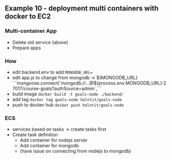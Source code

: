 ## Example 10 - deployment multi containers with docker to EC2

### Multi-container App
- Delete old service (above)
- Prepare apps

### How
- edit backend.env to add
    ```MONGODB_URL=```
- edit app.js to change from mongodb -> ${MONGODB_URL}
    ```mongoose.connect(`mongodb://...@${process.env.MONGODB_URL}:27017/course-goals?authSource=admin`,```
- build image
    ```docker build -t goals-node ./backend/```
- add tag
    ```docker tag goals-node halntit/goals-node```
- push to docker hub
    ```docker push halntit/goals-node```

### ECS
- services based on tasks -> create tasks first
- Create task definition
  - Add container for nodejs server
  - Add container for mongodb
  - (have issue on connecting from nodejs to mongodb)